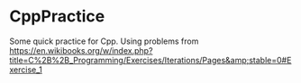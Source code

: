 # CppPractice
Some quick practice for Cpp. Using problems from https://en.wikibooks.org/w/index.php?title=C%2B%2B_Programming/Exercises/Iterations/Pages&amp;stable=0#Exercise_1
